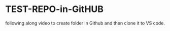 # TEST-REPO-in-GitHUB
following along video to create folder in Github and then clone it to VS code.
